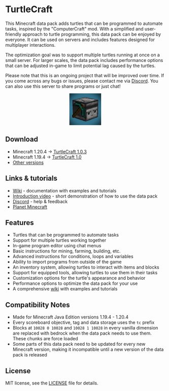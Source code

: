 
# TurtleCraft

This Minecraft data pack adds turtles that can be programmed to automate tasks, inspired by the "ComputerCraft" mod. With a simplified and user-friendly approach to turtle programming, this data pack can be enjoyed by everyone. It can be used on servers and includes features designed for multiplayer interactions.

The optimization goal was to support multiple turtles running at once on a small server. For larger scales, the data pack includes performance options that can be adjusted in-game to limit potential lag caused by the turtles.

Please note that this is an ongoing project that will be improved over time. If you come across any bugs or issues, please contact me via [Discord](https://discord.gg/QAtc7ZgPxS). You can also use this server to share programs or just chat!



<p align="center">
  <img src="pack.png" width="100" title="This is a turtle">
</p>



## Download
- Minecraft 1.20.4 → [TurtleCraft 1.0.3](https://github.com/Ivaynn/TurtleCraft/releases/tag/v1.0.3)
- Minecraft 1.19.4 → [TurtleCraft 1.0](https://github.com/Ivaynn/TurtleCraft/releases/tag/v1.0)
- [Other versions](https://github.com/Ivaynn/TurtleCraft/releases)


## Links & tutorials
- [Wiki](https://github.com/Ivaynn/TurtleCraft/wiki) - documentation with examples and tutorials
- [Introduction video](https://youtu.be/b-ld-X8mnps) - short demonstration of how to use the data pack
- [Discord](https://discord.gg/QAtc7ZgPxS) - help & feedback
- [Planet Minecraft](https://www.planetminecraft.com/data-pack/turtlecraft-programmable-turtles/)


## Features

- Turtles that can be programmed to automate tasks
- Support for multiple turtles working together
- In-game program editor using chat menus
- Basic instructions for mining, farming, building, etc.
- Advanced instructions for conditions, loops and variables
- Ability to import programs from outside of the game
- An inventory system, allowing turtles to interact with items and blocks
- Support for equipped tools, allowing turtles to use them in their tasks
- Customization options for the turtle's appearance and behavior
- Performance options to optimize the data pack for your use
- A comprehensive [wiki](https://github.com/Ivaynn/TurtleCraft/wiki) with examples and tutorials




## Compatibility Notes

- Made for Minecraft Java Edition versions 1.19.4 - 1.20.4
- Every scoreboard objective, tag and data storage uses the `tc` prefix
- Blocks at `10028 0 10028` and `10028 1 10028` in every vanilla dimension are replaced with bedrock when the data pack needs to use them. These chunks are force loaded
- Some parts of this data pack need to be updated for every new Minecraft version, making it incompatible until a new version of the data pack is released




## License

MIT license, see the [LICENSE](LICENSE) file for details.
